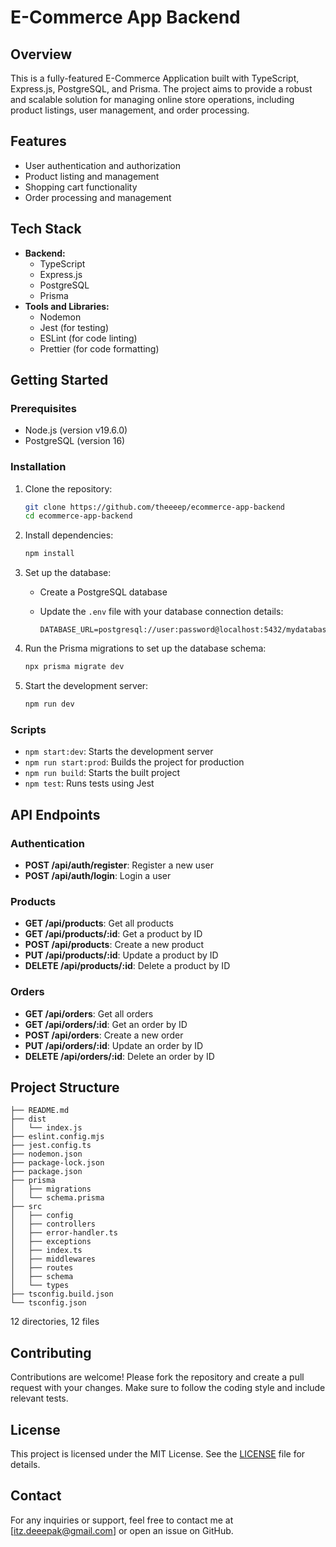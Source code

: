 # E-Commerce App Backend

## Overview

This is a fully-featured E-Commerce Application built with TypeScript, Express.js, PostgreSQL, and Prisma. The project aims to provide a robust and scalable solution for managing online store operations, including product listings, user management, and order processing.

## Features

- User authentication and authorization
- Product listing and management
- Shopping cart functionality
- Order processing and management

## Tech Stack

- **Backend:**
  - TypeScript
  - Express.js
  - PostgreSQL
  - Prisma
- **Tools and Libraries:**
  - Nodemon
  - Jest (for testing)
  - ESLint (for code linting)
  - Prettier (for code formatting)

## Getting Started

### Prerequisites

- Node.js (version v19.6.0)
- PostgreSQL (version 16)

### Installation

1. Clone the repository:

   ```bash
   git clone https://github.com/theeeep/ecommerce-app-backend
   cd ecommerce-app-backend
   ```

2. Install dependencies:

   ```bash
   npm install
   ```

3. Set up the database:

   - Create a PostgreSQL database
   - Update the `.env` file with your database connection details:

     ```
     DATABASE_URL=postgresql://user:password@localhost:5432/mydatabase
     ```

4. Run the Prisma migrations to set up the database schema:

   ```bash
   npx prisma migrate dev
   ```

5. Start the development server:
   ```bash
   npm run dev
   ```

### Scripts

- `npm start:dev`: Starts the development server
- `npm run start:prod`: Builds the project for production
- `npm run build`: Starts the built project
- `npm test`: Runs tests using Jest

## API Endpoints

### Authentication

- **POST /api/auth/register**: Register a new user
- **POST /api/auth/login**: Login a user

### Products

- **GET /api/products**: Get all products
- **GET /api/products/:id**: Get a product by ID
- **POST /api/products**: Create a new product
- **PUT /api/products/:id**: Update a product by ID
- **DELETE /api/products/:id**: Delete a product by ID

### Orders

- **GET /api/orders**: Get all orders
- **GET /api/orders/:id**: Get an order by ID
- **POST /api/orders**: Create a new order
- **PUT /api/orders/:id**: Update an order by ID
- **DELETE /api/orders/:id**: Delete an order by ID

## Project Structure

```
├── README.md
├── dist
│   └── index.js
├── eslint.config.mjs
├── jest.config.ts
├── nodemon.json
├── package-lock.json
├── package.json
├── prisma
│   ├── migrations
│   └── schema.prisma
├── src
│   ├── config
│   ├── controllers
│   ├── error-handler.ts
│   ├── exceptions
│   ├── index.ts
│   ├── middlewares
│   ├── routes
│   ├── schema
│   └── types
├── tsconfig.build.json
└── tsconfig.json

```

12 directories, 12 files

## Contributing

Contributions are welcome! Please fork the repository and create a pull request with your changes. Make sure to follow the coding style and include relevant tests.

## License

This project is licensed under the MIT License. See the [LICENSE](LICENSE) file for details.

## Contact

For any inquiries or support, feel free to contact me at [itz.deeepak@gmail.com] or open an issue on GitHub.
